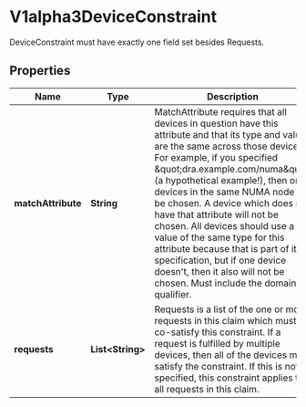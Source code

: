 

# V1alpha3DeviceConstraint

DeviceConstraint must have exactly one field set besides Requests.

## Properties

| Name | Type | Description | Notes |
|------------ | ------------- | ------------- | -------------|
|**matchAttribute** | **String** | MatchAttribute requires that all devices in question have this attribute and that its type and value are the same across those devices.  For example, if you specified \&quot;dra.example.com/numa\&quot; (a hypothetical example!), then only devices in the same NUMA node will be chosen. A device which does not have that attribute will not be chosen. All devices should use a value of the same type for this attribute because that is part of its specification, but if one device doesn&#39;t, then it also will not be chosen.  Must include the domain qualifier. |  [optional] |
|**requests** | **List&lt;String&gt;** | Requests is a list of the one or more requests in this claim which must co-satisfy this constraint. If a request is fulfilled by multiple devices, then all of the devices must satisfy the constraint. If this is not specified, this constraint applies to all requests in this claim. |  [optional] |



